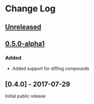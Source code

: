 # Change Log
## [Unreleased] 

## [0.5.0-alpha1]
### Added
- Added support for diffing compounds

## [0.4.0] - 2017-07-29

Initial public release

[Unreleased]: https://github.com/your-name/compound/compare/0.5.0-alpha1....HEAD
[0.5.0-alpha1]: https://github.com/your-name/compound/compare/0.4.0...0.1.1
